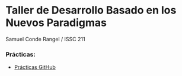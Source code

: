 # Taller de Desarrollo Basado en los Nuevos Paradigmas
Samuel Conde Rangel / ISSC 211

### Prácticas:
 - [Prácticas GitHub](https://github.com/samuelconra/HTML-files)
